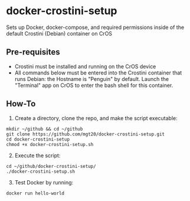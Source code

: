 # docker-crostini-setup

Sets up Docker, docker-compose, and required permissions inside of the default Crostini (Debian) container on CrOS

## Pre-requisites
- Crostini must be installed and running on the CrOS device
- All commands below must be entered into the Crostini container that runs Debian: the Hostname is "Penguin" by default. Launch the "Terminal" app on CrOS to enter the bash shell for this container.

## How-To
1. Create a directory, clone the repo, and make the script executable:

```
mkdir ~/github && cd ~/github
git clone https://github.com/mgt20/docker-crostini-setup.git
cd docker-crostini-setup
chmod +x docker-crostini-setup.sh
```

2. Execute the script:

```
cd ~/github/docker-crostini-setup/
./docker-crostini-setup.sh
```

3. Test Docker by running:

```
docker run hello-world
```
